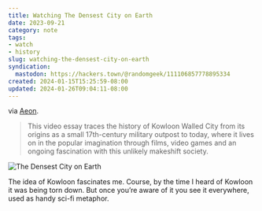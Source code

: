 ```yaml
---
title: Watching The Densest City on Earth
date: 2023-09-21
category: note
tags:
- watch
- history
slug: watching-the-densest-city-on-earth
syndication:
  mastodon: https://hackers.town/@randomgeek/111106857778895334
created: 2024-01-15T15:25:59-08:00
updated: 2024-01-26T09:04:11-08:00
---
```


via [Aeon](https://aeon.co/videos/the-rise-and-fall-of-kowloon-walled-city-hong-kongs-infamous-urban-monolith).

 > 
 > This video essay traces the history of Kowloon Walled City from its origins as a small 17th-century military outpost to today, where it lives on in the popular imagination through films, video games and an ongoing fascination with this unlikely makeshift society.

![The Densest City on Earth](https://www.youtube.com/watch?v=4YuNvIfM-YA)

The idea of Kowloon fascinates me. Course, by the time I heard of Kowloon it was being torn down. But once you’re aware of it you see it everywhere, used as handy sci-fi metaphor.
